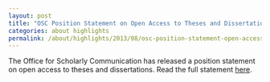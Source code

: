 ```yaml
---
layout: post
title: "OSC Position Statement on Open Access to Theses and Dissertations"
categories: about highlights
permalink: /about/highlights/2013/08/osc-position-statement-open-access-theses-and-dissertations/index.html
---
```

<p>The Office for Scholarly Communication has released a position statement on open access to theses and dissertations. Read the full statement&nbsp;<a href="https://osc.hul.harvard.edu/etd-position-statement">here</a>.</p>